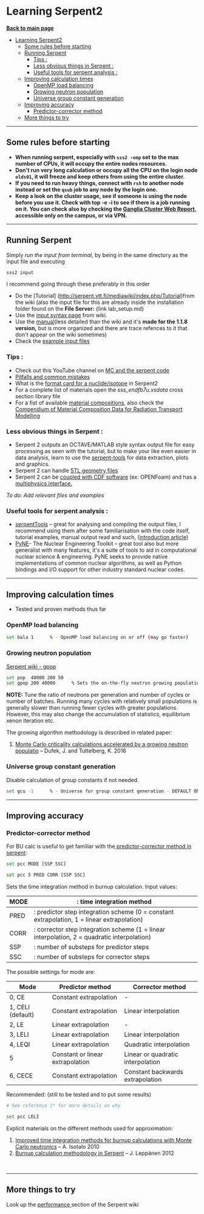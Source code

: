 
# Learning Serpent2

**[Back to main page](https://github.com/ObaraOrg/obara_lab)**

<!-- TOC -->

- [Learning Serpent2](#learning-serpent2)
  - [Some rules before starting](#some-rules-before-starting)
  - [Running Serpent](#running-serpent)
    - [Tips :](#tips-)
    - [Less obvious things in Serpent :](#less-obvious-things-in-serpent-)
    - [Useful tools for serpent analysis :](#useful-tools-for-serpent-analysis-)
  - [Improving calculation times](#improving-calculation-times)
    - [OpenMP load balancing](#openmp-load-balancing)
    - [Growing neutron population](#growing-neutron-population)
    - [Universe group constant generation](#universe-group-constant-generation)
  - [Improving accuracy](#improving-accuracy)
    - [Predictor-corrector method](#predictor-corrector-method)
  - [More things to try](#more-things-to-try)


---

## Some rules before starting

- **When running serpent, especially with `sss2 -omp` set to the max number of CPUs, it will occupy the entire nodes resources.**
- **Don't run very long calculation or occupy all the CPU on the login node `olds01`, it will freeze and keep others from using the entire cluster.**
- **If you need to run heavy things, connect with `rsh` to another node instead or set the `qsub` job to any node by the login one.**
- **Keep a look on the cluster usage, see if someone is using the node before you use it. Check with top -e -i to see if there is a job running on it. You can check also by checking the [Ganglia Cluster Web Report](http://192.168.11.206/ganglia/?c=olds), accessible only on the campus, or via VPN.**

---

## Running Serpent

Simply _run the input from terminal,_ by being in the same directory as the input file and executing

```sh
sss2 input
```
I recommend going through these preferably in this order

* Do the [Tutorial] (http://serpent.vtt.fi/mediawiki/index.php/Tutorial)from the wiki (also the input file for this are already inside the installation folder found on the **File Server:** {link lab_setup.md}
* Use the [input syntax page](http://serpent.vtt.fi/mediawiki/index.php/Input_syntax_manual) from wiki.
* Use the [manual](http://montecarlo.vtt.fi/download/Serpent_manual.pdf)(less detailed than the wiki and it's **made for the 1.1.8 version,** but is more organized and there are trace refences to it that don't appear on the wiki sometimes)
* Check the [example input files](https://serpent.vtt.fi/mediawiki/index.php/Category:Example_input_files)

### Tips :

* Check out this YouTube channel on [MC and the serpent code](https://www.youtube.com/user/jandufek)
* [Pitfalls and common mistakes](http://serpent.vtt.fi/mediawiki/index.php/Pitfalls_and_troubleshooting)
* What is the [format card for a nuclide/isotope](http://serpent.vtt.fi/mediawiki/index.php/Definitions,_units_and_constants) in Serpent2
* For a complete list of materials open the _sss\_endfb7u.xsdata_ cross section library file
* For a fist of available [material compositions](http://serpent.vtt.fi/mediawiki/index.php/Installing_and_running_Serpent#Standard_compositions), also check the [Compendium of Material Composition Data for Radiation Transport Modelling](https://www.pnnl.gov/main/publications/external/technical_reports/PNNL-15870Rev1.pdf)

### Less obvious things in Serpent :

* Serpent 2 outputs an OCTAVE/MATLAB style syntax output file for easy processing as seen with the tutorial, but to make your like even easier in data analysis, learn to use the [serpent-tools](https://serpent-tools.readthedocs.io/en/master/) for data extraction, plots and graphics.
* Serpent 2 can handle [STL geometry files](https://papers.ssrn.com/sol3/papers.cfm?abstract_id=4024163)
* Serpent 2 can be [coupled with CDF software](https://serpent.vtt.fi/mediawiki/index.php/Minimal_Serpent_Coupling_Script) (ex: OPENFoam) and has a [multiphysics interface.](https://serpent.vtt.fi/mediawiki/index.php/Multi-physics_interface)

*To do: Add relevant files and examples*

### Useful tools for serpent analysis :

* [serpentTools](https://serpent-tools.readthedocs.io/en/master/) – great for analysing and compiling the output files, I recommend using them after some familiarisation with the code itself, tutorial examples, manual output read and such, ([introduction article](https://www.tandfonline.com/doi/full/10.1080/00295639.2020.1723992))
* [PyNE](https://pyne.io/index.html)- The Nuclear Engineering Toolkit – great tool also but more generalist with many features, it's a suite of tools to aid in computational nuclear science & engineering. PyNE seeks to provide native implementations of common nuclear algorithms, as well as Python bindings and I/O support for other industry standard nuclear codes.

---

## Improving calculation times

- Tested and proven methods thus far

### OpenMP load balancing 
```sh
set bala 1      % - OpenMP load balancing on or off (may go faster)
```

### Growing neutron population

[Serpent wiki - gpop](http://serpent.vtt.fi/mediawiki/index.php/Input_syntax_manual#set_gpop)

```sh
set pop  40000 200 50
set gpop 200 40000      % Sets the on-the-fly neutron growing population size algorithm. 
```

**NOTE:** Tune the ratio of neutrons per generation and number of cycles or number of batches. Running many cycles with relatively small populations is generally slower than running fewer cycles with greater populations. However, this may also change the accumulation of statistics, equilibrium xenon iteration etc.

The growing algorithm methodology is described in related paper:
1. [Monte Carlo criticality calculations accelerated by a growing neutron populatio](https://www.sciencedirect.com/science/article/pii/S030645491630086X?via%3Dihub) – Dufek, J. and Tuttelberg, K. 2016

### Universe group constant generation
Disable calculation of group constants if not needed.
```sh
set gcu -1      % - Universe for group constant generation - DEFAULT ON
```

---

## Improving accuracy 

### Predictor-corrector method
For BU calc is useful to get familiar with the[ predictor-corrector method in serpent](http://serpent.vtt.fi/mediawiki/index.php/Input_syntax_manual#set_pcc):
```sh
set pcc MODE [SSP SSC]

set pcc 5 PRED CORR [SSP SSC]
```

Sets the time integration method in burnup calculation. Input values:

| MODE | : time integration method                                                                   |
| ---- | ------------------------------------------------------------------------------------------- |
| PRED | : predictor step integration scheme (0 = constant extrapolation, 1 = linear extrapolation)  |
| CORR | : corrector step integration scheme (1 = linear interpolation, 2 = quadratic interpolation) |
| SSP  | : number of substeps for predictor steps                                                    |
| SSC  | : number of substeps for corrector steps                                                    |

The possible settings for mode are:

| Mode              | Predictor method                 | Corrector method                  |
| ----------------- | -------------------------------- | --------------------------------- |
| 0, CE             | Constant extrapolation           | -                                 |
| 1, CELI (default) | Constant extrapolation           | Linear interpolation              |
| 2, LE             | Linear extrapolation             | -                                 |
| 3, LELI           | Linear extrapolation             | Linear interpolation              |
| 4, LEQI           | Linear extrapolation             | Quadratic interpolation           |
| 5                 | Constant or linear extrapolation | Linear or quadratic interpolation |
| 6, CECE           | Constant extrapolation           | Constant backwards extrapolation  |

Recommended:
(still to be tested and to put some results)
```sh
# See reference 1* for more details on why

set pcc LELI 
```

Explicit materials on the different methods used for approximation:
1. [Improved time integration methods for burnup calculations with Monte Carlo neutronics](http://montecarlo.vtt.fi/mtg/2011_Dresden/Serpent_Isotalo1.pdf) – A. Isotalo 2010
2. [Burnup calculation methodology in Serpent](http://montecarlo.vtt.fi/download/Serpent2_BU.pdf) – J. Leppänen 2012
 
 <br>

 ---

## More things to try

Look up the [performance ](https://serpent.vtt.fi/mediawiki/index.php/Pitfalls_and_troubleshooting#Performance)section of the Serpent wiki
